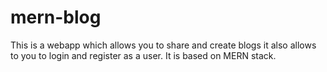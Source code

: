 # mern-blog
This is a webapp which allows you to share and create blogs it also allows to you to login and register as a user. It is based on MERN stack.

